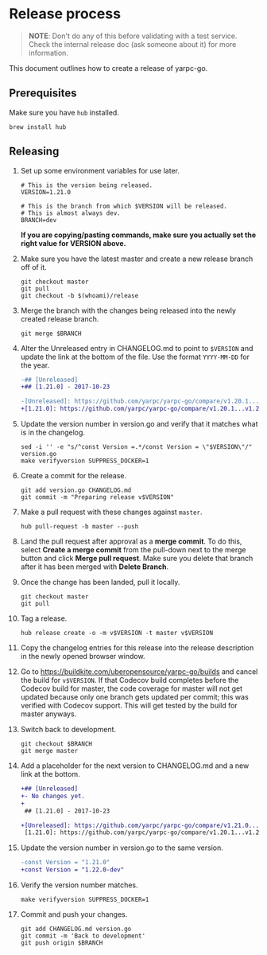 Release process
===============

> **NOTE**: Don't do any of this before validating with a test service. Check
> the internal release doc (ask someone about it) for more information.

This document outlines how to create a release of yarpc-go.

Prerequisites
-------------

Make sure you have `hub` installed.

```
brew install hub
```

Releasing
---------

1.  Set up some environment variables for use later.

    ```
    # This is the version being released.
    VERSION=1.21.0

    # This is the branch from which $VERSION will be released.
    # This is almost always dev.
    BRANCH=dev
    ```

    **If you are copying/pasting commands, make sure you actually set the right
    value for VERSION above.**

2.  Make sure you have the latest master and create a new release branch off of
    it.

    ```
    git checkout master
    git pull
    git checkout -b $(whoami)/release
    ```

3.  Merge the branch with the changes being released into the newly created
    release branch.

    ```
    git merge $BRANCH
    ```

4.  Alter the Unreleased entry in CHANGELOG.md to point to `$VERSION` and
    update the link at the bottom of the file. Use the format `YYYY-MM-DD` for
    the year.

    ```diff
    -## [Unreleased]
    +## [1.21.0] - 2017-10-23
    ```

    ```diff
    -[Unreleased]: https://github.com/yarpc/yarpc-go/compare/v1.20.1...HEAD
    +[1.21.0]: https://github.com/yarpc/yarpc-go/compare/v1.20.1...v1.21.0
    ```


5.  Update the version number in version.go and verify that it matches what is
    in the changelog.

    ```
    sed -i '' -e "s/^const Version =.*/const Version = \"$VERSION\"/" version.go
    make verifyversion SUPPRESS_DOCKER=1
    ```

6.  Create a commit for the release.

    ```
    git add version.go CHANGELOG.md
    git commit -m "Preparing release v$VERSION"
    ```

7.  Make a pull request with these changes against `master`.

    ```
    hub pull-request -b master --push
    ```

8.  Land the pull request after approval as a **merge commit**. To do this,
    select **Create a merge commit** from the pull-down next to the merge
    button and click **Merge pull request**. Make sure you delete that branch
    after it has been merged with **Delete Branch**.

9.  Once the change has been landed, pull it locally.

    ```
    git checkout master
    git pull
    ```

10. Tag a release.

    ```
    hub release create -o -m v$VERSION -t master v$VERSION
    ```

11. Copy the changelog entries for this release into the release description in
    the newly opened browser window.

12. Go to <https://buildkite.com/uberopensource/yarpc-go/builds> and cancel the
    build for `v$VERSION`. If that Codecov build completes before the Codecov
    build for master, the code coverage for master will not get updated because
    only one branch gets updated per commit; this was verified with Codecov
    support. This will get tested by the build for master anyways.

13. Switch back to development.

    ```
    git checkout $BRANCH
    git merge master
    ```

14. Add a placeholder for the next version to CHANGELOG.md and a new link at
    the bottom.

    ```diff
    +## [Unreleased]
    +- No changes yet.
    +
     ## [1.21.0] - 2017-10-23
    ```

    ```diff
    +[Unreleased]: https://github.com/yarpc/yarpc-go/compare/v1.21.0...HEAD
     [1.21.0]: https://github.com/yarpc/yarpc-go/compare/v1.20.1...v1.21.0
    ```

15. Update the version number in version.go to the same version.

    ```diff
    -const Version = "1.21.0"
    +const Version = "1.22.0-dev"
    ```

16. Verify the version number matches.

    ```
    make verifyversion SUPPRESS_DOCKER=1
    ```

17. Commit and push your changes.

    ```
    git add CHANGELOG.md version.go
    git commit -m 'Back to development'
    git push origin $BRANCH
    ```
